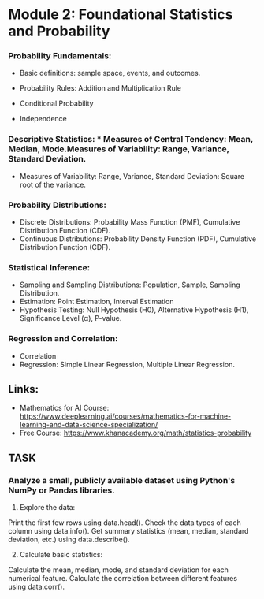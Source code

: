 # Module 2: Foundational Statistics and Probability

### Probability Fundamentals:
+ Basic definitions: sample space, events, and outcomes.
* Probability Rules: Addition and Multiplication Rule
- Conditional Probability  
* Independence

### Descriptive Statistics:                                                                                                      * Measures of Central Tendency: Mean, Median, Mode.Measures of Variability: Range, Variance, Standard Deviation.
* Measures of Variability: Range, Variance, Standard Deviation: Square root of the variance.

### Probability Distributions:
* Discrete Distributions: Probability Mass Function (PMF), Cumulative Distribution Function (CDF).
* Continuous Distributions: Probability Density Function (PDF), Cumulative Distribution Function (CDF).

### Statistical Inference:
* Sampling and Sampling Distributions: Population, Sample, Sampling Distribution.
* Estimation: Point Estimation, Interval Estimation
* Hypothesis Testing: Null Hypothesis (H0), Alternative Hypothesis (H1), Significance Level (α), P-value.

### Regression and Correlation:
* Correlation                                                                   
* Regression: Simple Linear Regression, Multiple Linear Regression.

## Links:
* Mathematics for AI Course:   https://www.deeplearning.ai/courses/mathematics-for-machine-learning-and-data-science-specialization/
* Free Course: https://www.khanacademy.org/math/statistics-probability

## **TASK**

### Analyze a small, publicly available dataset using Python's NumPy or Pandas libraries.                                                                                                
1. Explore the data:

Print the first few rows using data.head().
Check the data types of each column using data.info().
Get summary statistics (mean, median, standard deviation, etc.) using data.describe().

2. Calculate basic statistics:

Calculate the mean, median, mode, and standard deviation for each numerical feature.
Calculate the correlation between different features using data.corr().
